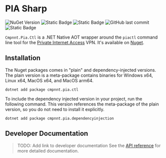 # PIA Sharp

![NuGet Version](https://img.shields.io/nuget/v/System.Configuration.ConfigurationManager?style=flat-square)
![Static Badge](https://img.shields.io/badge/line%20coverage-11%25-ded11b?style=flat-square)
![Static Badge](https://img.shields.io/badge/branch%20coverage-11%25-ded11b?style=flat-square)
![GitHub last commit](https://img.shields.io/github/last-commit/dwyl/repo-badges?style=flat-square)
![Static Badge](https://img.shields.io/badge/License-MIT-37ad13?style=flat-square)

`Cmpnnt.Pia.Ctl` is a .NET Native AOT wrapper around the `piactl` command line tool for the
[Private Internet Access](https://privateinternetaccess.com) VPN. It's available on [Nuget](https://nuget.org/profiles/cmpnnt).

## Installation

The Nuget packages comes in "plain" and dependency-injected versions. The plain version is a meta-package contains binaries for Windows x64, Linux x64, MacOS x64, and MacOS arm64.

`dotnet add package cmpnnt.pia.ctl`

To include the dependency injected version in your project, run the following command. This version references the
meta-package of the plain version, so you do not need to install it explicitly.

`dotnet add package cmpnnt.pia.dependencyinjection`

## Developer Documentation

> TODO: Add link to developer documentation
See the [API reference]((http://todo)) for more detailed documentation.